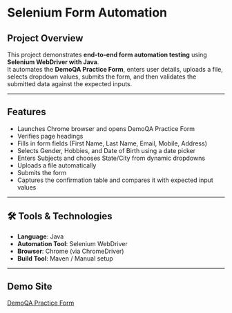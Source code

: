 # Selenium Form Automation  

## Project Overview  
This project demonstrates **end-to-end form automation testing** using **Selenium WebDriver with Java**.  
It automates the **DemoQA Practice Form**, enters user details, uploads a file, selects dropdown values, submits the form, and then validates the submitted data against the expected inputs.  

---

## Features  
- Launches Chrome browser and opens DemoQA Practice Form  
- Verifies page headings  
- Fills in form fields (First Name, Last Name, Email, Mobile, Address)  
- Selects Gender, Hobbies, and Date of Birth using a date picker  
- Enters Subjects and chooses State/City from dynamic dropdowns  
- Uploads a file automatically  
- Submits the form  
- Captures the confirmation table and compares it with expected input values  

---

## 🛠️ Tools & Technologies  
- **Language**: Java  
- **Automation Tool**: Selenium WebDriver  
- **Browser**: Chrome (via ChromeDriver)  
- **Build Tool**: Maven / Manual setup  

---

## Demo Site  
[DemoQA Practice Form](https://demoqa.com/automation-practice-form)  
